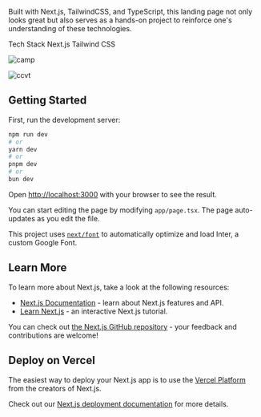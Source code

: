 
Built with Next.js, TailwindCSS, and TypeScript, this landing page not only looks great but also serves as a hands-on project to reinforce one's understanding of these technologies.

Tech Stack
Next.js
Tailwind CSS


![camp](https://github.com/samik1234/travel-camp/assets/82882143/8c3f3a62-c6b0-4167-9e6b-90284306877b)







![ccvt](https://github.com/samik1234/travel-camp/assets/82882143/2ac556a1-5dc3-4024-ad2f-049f784c2a3e)

## Getting Started

First, run the development server:

```bash
npm run dev
# or
yarn dev
# or
pnpm dev
# or
bun dev
```

Open [http://localhost:3000](http://localhost:3000) with your browser to see the result.

You can start editing the page by modifying `app/page.tsx`. The page auto-updates as you edit the file.

This project uses [`next/font`](https://nextjs.org/docs/basic-features/font-optimization) to automatically optimize and load Inter, a custom Google Font.

## Learn More

To learn more about Next.js, take a look at the following resources:

- [Next.js Documentation](https://nextjs.org/docs) - learn about Next.js features and API.
- [Learn Next.js](https://nextjs.org/learn) - an interactive Next.js tutorial.

You can check out [the Next.js GitHub repository](https://github.com/vercel/next.js/) - your feedback and contributions are welcome!

## Deploy on Vercel

The easiest way to deploy your Next.js app is to use the [Vercel Platform](https://vercel.com/new?utm_medium=default-template&filter=next.js&utm_source=create-next-app&utm_campaign=create-next-app-readme) from the creators of Next.js.

Check out our [Next.js deployment documentation](https://nextjs.org/docs/deployment) for more details.
